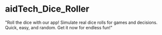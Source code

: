 # aidTech_Dice_Roller
"Roll the dice with our app! Simulate real dice rolls for games and decisions. Quick, easy, and random. Get it now for endless fun!"
